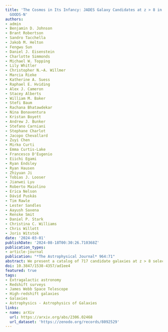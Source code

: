 ```yaml
---
title: 'The Cosmos in Its Infancy: JADES Galaxy Candidates at z > 8 in GOODS-S and
  GOODS-N'
authors:
- admin
- Benjamin D. Johnson
- Brant Robertson
- Sandro Tacchella
- Jakob M. Helton
- Fengwu Sun
- Daniel J. Eisenstein
- Charlotte Simmonds
- Michael W. Topping
- Lily Whitler
- Christopher N.~A. Willmer
- Marcia Rieke
- Katherine A. Suess
- Raphael E. Hviding
- Alex J. Cameron
- Stacey Alberts
- William M. Baker
- Stefi Baum
- Rachana Bhatawdekar
- Nina Bonaventura
- Kristan Boyett
- Andrew J. Bunker
- Stefano Carniani
- Stephane Charlot
- Jacopo Chevallard
- Zuyi Chen
- Mirko Curti
- Emma Curtis-Lake
- Francesco D'Eugenio
- Eiichi Egami
- Ryan Endsley
- Ryan Hausen
- Zhiyuan Ji
- Tobias J. Looser
- Jianwei Lyu
- Roberto Maiolino
- Erica Nelson
- Dávid Puskás
- Tim Rawle
- Lester Sandles
- Aayush Saxena
- Renske Smit
- Daniel P. Stark
- Christina C. Williams
- Chris Willott
- Joris Witstok
date: '2024-03-01'
publishDate: '2024-08-18T00:30:26.710368Z'
publication_types:
- article-journal
publication: "*The Astrophysical Journal* 964:71"
abstract: We present a catalog of 717 candidate galaxies at z > 8 selected from 125 square arcmin of NIRCam imaging as part of the JWST Advanced Deep Extragalactic Survey (JADES). We combine the full JADES imaging data set with data from the JWST Extragalactic Medium Survey and First Reionization Epoch Spectroscopic COmplete Survey (FRESCO) along with extremely deep existing observations from Hubble Space Telescope (HST)/Advanced Camera for Surveys (ACS) for a final filter set that includes 15 JWST/NIRCam filters and five HST/ ACS filters. The high-redshift galaxy candidates were selected from their estimated photometric redshifts calculated using a template-fitting approach, followed by visual inspection from seven independent reviewers. We explore these candidates in detail, highlighting interesting resolved or extended sources, sources with very red long-wavelength slopes, and our highest-redshift candidates, which extend to zphot ~ 18. Over 93% of the sources are newly identified from our deep JADES imaging, including 31 new galaxy candidates at zphot > 12. We also investigate potential contamination by stellar objects, and do not find strong evidence from spectral energy distribution fitting that these faint high-redshift galaxy candidates are low-mass stars. Using 42 sources in our sample with measured spectroscopic redshifts from NIRSpec and FRESCO, we find excellent agreement to our photometric redshift estimates, with no catastrophic outliers and an average difference of delta_z = zphot − zspec = 0.26. These sources comprise one of the most robust samples for probing the early buildup of galaxies within the first few hundred million years of the Universe’s history.
doi: 10.3847/1538-4357/ad1ee4
featured: true
tags:
- Extragalactic astronomy
- Redshift surveys
- James Webb Space Telescope
- High-redshift galaxies
- Galaxies
- Astrophysics - Astrophysics of Galaxies
links:
- name: arXiv
  url: https://arxiv.org/abs/2306.02468
  url_dataset: 'https://zenodo.org/records/8092529'
---
```

